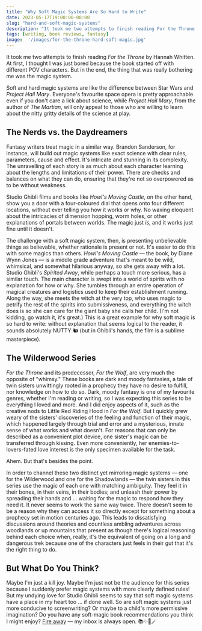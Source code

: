 ```yaml
---
title: "Why Soft Magic Systems Are So Hard to Write"
date: 2023-05-17T19:00:00-08:00
slug: "hard-and-soft-magic-systems"
description: "It took me two attempts to finish reading For the Throne by Hannah Whitten and I think it's because of the way she wrote the soft magic system of her world."
tags: [writing, book reviews, fantasy]
image:  '/images/for-the-throne-hard-soft-magic.jpg'
---
```


It took me two attempts to finish reading _For the Throne_ by Hannah Whitten. At first, I thought I was just bored because the book started off with different POV characters. But in the end, the thing that was really bothering me was the magic system.

Soft and hard magic systems are like the difference between Star Wars and _Project Hail Mary_. Everyone's favourite space opera is pretty approachable even if you don't care a lick about science, while _Project Hail Mary_, from the author of _The Martian_, will only appeal to those who are willing to learn about the nitty gritty details of the science at play. 

## The Nerds vs. the Daydreamers
Fantasy writers treat magic in a similar way. Brandon Sanderson, for instance, will build out magic systems like exact science with clear rules, parameters, cause and effect. It's intricate and stunning in its complexity. The unravelling of each story is as much about each character learning about the lengths and limitations of their power. There are checks and balances on what they can do, ensuring that they're not so overpowered as to be without weakness. 

Studio Ghibli films and books like _Howl's Moving Castle_, on the other hand, show you a door with a four-coloured dial that opens onto four different locations, without ever telling you how it works or why. No waxing eloquent about the intricacies of dimension hopping, worm holes, or other explanations of portals between worlds. The magic just _is_, and it works just fine until it doesn't.

The challenge with a soft magic system, then, is presenting unbelievable things as believable, whether rationale is present or not. It's easier to do this with some magics than others. _Howl's Moving Castle_ — the book, by Diane Wynn Jones — is a middle grade adventure that's meant to be wild, whimsical, and somewhat hilarious anyway, so she gets away with a lot. Studio Ghibli's _Spirited Away_, while perhaps a touch more serious, has a similar touch. The main character is swept into a world of spirits with no explanation for how or why. She tumbles through an entire operation of magical creatures and logistics used to keep their establishment running. Along the way, she meets the witch at the very top, who uses magic to petrify the rest of the spirits into submissiveness, and everything the witch does is so she can care for the giant baby she calls her child. (I'm not kidding, go watch it, it's great.) This is a great example for why soft magic is so hard to write: without explanation that seems logical to the reader, it sounds absolutely NUTTY 🐿️ (but in Ghibli's hands, the film is a sublime masterpiece).

## The Wilderwood Series
_For the Throne_ and its predecessor, _For the Wolf_, are very much the opposite of "whimsy." These books are dark and moody fantasies, a tale of twin sisters unwittingly rooted in a prophecy they have no desire to fulfill, nor knowledge on how to do so. Dark, moody fantasy is one of my favourite genres, whether I'm reading or writing, so I was expecting this series to be everything I loved and more. And I did enjoy aspects of it, such as the creative nods to Little Red Riding Hood in _For the Wolf_. But I quickly grew weary of the sisters' discoveries of the feeling and function of their magic, which happened largely through trial and error and a mysterious, innate sense of what works and what doesn't. For reasons that can only be described as a convenient plot device, one sister's magic can be transferred through kissing. Even more conveniently, her enemies-to-lovers-fated love interest is the only specimen available for the task.

Ahem. But that's besides the point.

In order to channel these two distinct yet mirroring magic systems — one for the Wilderwood and one for the Shadowlands — the twin sisters in this series use the magic of each one with matching ambiguity. They feel it in their bones, in their veins, in their bodies; and unleash their power by spreading their hands and … waiting for the magic to respond how they need it. It never seems to work the same way twice. There doesn't seem to be a reason why they can access it so directly except for something about a prophecy set in motion centuries ago. This leads to dissatisfying discussions around theories and countless ambling adventures across woodlands or up mountains that present as though there's logical reasoning behind each choice when, really, it's the equivalent of going on a long and dangerous trek because one of the characters just feels in their gut that it's the right thing to do.

## But What Do You Think?
Maybe I'm just a kill joy. Maybe I'm just not be the audience for this series because I suddenly prefer magic systems with more clearly defined rules! But my undying love for Studio Ghibli seems to say that soft magic systems have a place in my heart too … if done well. So are soft magic systems just more conducive to screenwriting? Or maybe to a child's more permissive imagination? Do you have any soft-magic book recommendations you think I might enjoy? [Fire away](/contact) — my inbox is always open. 📚✨🔮🪄